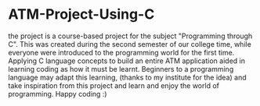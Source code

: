 # ATM-Project-Using-C
the project is a course-based project for the subject "Programming through C".
This was created during the second semester of our college time, while everyone were introduced to the programming world for the first time. Applying C language concepts to build an entire ATM application aided in learning coding as how it must be learnt.
Beginners to a programming language may adapt this learning, (thanks to my institute for the idea) and take inspiration from this project and learn and enjoy the world of programming. Happy coding :)
